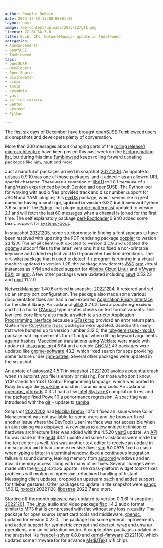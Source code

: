 ```yaml
---

author: Douglas DeMaio
date: 2022-12-08 15:00:00+01:00
layout: post
image: /wp-content/uploads/2022/12/gtk.png
license: CC-BY-SA-3.0
title: GLib, GTK, NetworkManager update in Tumbleweed 
categories:
- Announcements
- openSUSE
- Tumbleweed
tags:
- openSUSE
- Developers
- Open Source
- distrowatch
- Linux
- tools
- sysadmin
- yast
- rolling release
- Gentoo
- systemd
- Python

---
```


The first six days of December have brought [openSUSE](https://get.opensuse.org/) [Tumbleweed](https://get.opensuse.org/tumbleweed/) users six snapshots and developers plenty of conversation. 

More than 200 messages about changing parts of the [rolling release’s microarchitecture](https://news.opensuse.org/2022/11/28/tw-to-roll-out-mitigation-plan-advance-microarchitecture/) have been posted this past week on the [Factory mailing list](https://lists.opensuse.org/archives/list/factory@lists.opensuse.org/), but during this time [Tumbleweed](https://get.opensuse.org/tumbleweed/) keeps rolling forward updating packages like [vim](https://www.vim.org/), [mutt](http://www.mutt.org/) and more.

Just a handful of packages arrived in snapshot [20221206](https://lists.opensuse.org/archives/list/factory@lists.opensuse.org/thread/EAY3RYGXYUJJJS3HAOS4DVDXKLP32VFS/). An update to [urlscan](https://urlscan.io/) 0.9.10 was one of those packages, and it added `*` as an allowed URL special character. There was a reversion of [libX11](https://gitlab.freedesktop.org/xorg/lib/libx11) to 1.8.1 because of a [hang/crash experienced by both Gentoo and openSUSE](https://gitlab.freedesktop.org/xorg/lib/libx11/-/issues/170). The [Python](https://www.python.org/) tool for working with audio files provided track and disc number support for JSON and YAML plugins; this [eyeD3](https://eyed3.readthedocs.io) package, which seems like a great name for having a cool logo, updated to version 0.9.7, but it removed Python 3.6 support. The [Pidgin](https://pidgin.im/) chat plugin [purple-mattermost](https://github.com/EionRobb/purple-mattermost) updated to version 2.1 and will fetch the last 60 messages when a channel is joined for the first time. The self explanatory package [perl-Bootloader](https://github.com/openSUSE/perl-bootloader) 0.940 added some basic support for [systemd-boot](https://freedesktop.org/wiki/Software/systemd/).

In snapshot [20221205](https://lists.opensuse.org/archives/list/factory@lists.opensuse.org/thread/YVTK3E74IEQB5LNSHKMNKWFZUDAI7JIF/), some stubbornness in finding a font appears to have been resolved with updating the PDF rendering package [poppler](https://poppler.freedesktop.org/) to version 22.12.0. The email client [mutt](http://www.mutt.org/) updated to version 2.2.9 and updated the [gpgme](https://gnupg.org/software/gpgme/index.html) autoconf files to the latest versions. It also fixed a non-printable keyname and added explicit void to 0-parameter function definitions. The [virt-what](https://people.redhat.com/~rjones/virt-what/) package that is used to detect if a program is running in a virtual machine updated to version 1.25; the package now detects [AWS](https://aws.amazon.com/) [arm](https://www.arm.com/) virtual instances as [KVM](https://www.linux-kvm.org/page/Main_Page) and added support for [Alibaba Cloud Linux](https://www.alibabacloud.com/product/alibaba-cloud-linux-2) and [VMware ESXi](https://www.vmware.com/products/esxi-and-esx.html) on [arm](https://www.arm.com/). A few other packages were updated including [newt](https://pagure.io/newt) 0.52.23 and [qpdf](https://github.com/qpdf/qpdf) 11.2.0.

[NetworkManager](https://networkmanager.dev/) 1.40.6 arrived in snapshot [20221204](https://lists.opensuse.org/archives/list/factory@lists.opensuse.org/thread/HCDFGDG6BTC4LYUEZ6677T2JQRNIXGGF/). It restored and set up an empty port configuration. The package also made some various documentation fixes and had a non-exported [Application Binary Interface](https://en.wikipedia.org/wiki/Application_binary_interface) for the client library. An update of [glib2](https://wiki.gnome.org/Projects/GLib) 2.74.3 fixed a couple regressions and had a fix for [GVariant](https://www.freedesktop.org/software/gstreamer-sdk/data/docs/latest/glib/glib-GVariant.html) type depths checks on text format variants. The low level core library also made a switch to a stricter [Application Programming Interface](https://en.wikipedia.org/wiki/API) because a [GTask tag](https://libsoup.org/gio/GTask.html) provided an error return path. Quite a few [RubyGems](https://rubygems.org/) [rspec](https://github.com/rspec) packages were updated.  Besides the many that were bumped up to version number 3.12.0, the [rubygem-rspec-mocks](https://github.com/rspec/rspec-mocks/blob/main/Changelog.md) package had improvements for diff output when diffing keyword arguments against hashes. Macedonian translations using [Weblate](https://weblate.org/) were made with update of [libstorage-ng](https://github.com/openSUSE/libstorage-ng) 4.5.54 and a couple [GNOME](https://www.gnome.org/) 43 packages were updated like [gnome-software](https://gitlab.gnome.org/GNOME/gnome-software) 43.2, which fixed search for apps providing some feature under [rpm-ostree](https://rpm-ostree.readthedocs.io). Several other packages were updated in the snapshot.

An update of [autoyast2](https://github.com/yast/yast-autoinstallation) 4.5.11 in snapshot [20221203](https://lists.opensuse.org/archives/list/factory@lists.opensuse.org/thread/K6F5H6EZ6KZGNW6ENLZZITSJOUIUZODY/) avoids a potential crash when an autoinst.ycp file is empty or missing. For those who don’t know, YCP stands for YaST Control Programming language, which was ported to Ruby through the [ycp-killer](https://github.com/yast/ycp-killer) and other libraries and tools. An update of [openblas_pthreads](https://github.com/xianyi/OpenBLAS) 0.3.21 had a few [Intel](https://www.intel.com/) [SkyLakeX](https://en.wikichip.org/wiki/intel/cores/skylake_x) compilation fixes, and the package fixed [Power10](https://en.wikipedia.org/wiki/Power10) a performance regression. A spec flag was introduced with the [git](https://github.com/git) + update to [samba](https://www.samba.org/).

Snapshot [20221202](https://lists.opensuse.org/archives/list/factory@lists.opensuse.org/thread/MSVAS35OPS4DJIEK7HQYADVFFUYLDYTJ/) had [Mozilla Firefox](https://www.mozilla.org) 107.0.1 fixed an issue where Color Management was not available for some users and the browser fixed another issue where the DevTools User Interface was not accessible when an alert dialog was displayed. A new class to allow unified definition of hardware architecture filter was added with the 4.5.20 [yast2](https://github.com/yast/yast-yast2) update. An [API](https://en.wikipedia.org/wiki/API) fix was made in the [gedit](https://wiki.gnome.org/Apps/Gedit) 43.2 update and some translations were made for the text editor as well. [Vim](https://www.vim.org/) was another text editor to receive an update in the snapshot and it had some extensive fixes; [vim](https://www.vim.org/) 9.0.0978 fixed a crash when typing a letter in a terminal window, fixed a continuous integration failure in sound dummy, leaking memory from [autocmd](https://vimdoc.sourceforge.net/htmldoc/autocmd.html) windows and an invalid memory access along with many other fixes. Several changes were made with the [GTK3](https://www.gtk.org/) 3.24.35 update. The cross-platform widget toolkit fixes problems with motion compression, refactored handling of Instant Messaging client updates, dropped an upstream patch and added support for titlebar gestures. Other packages to update in the snapshot were [pango](https://pango.gnome.org/) 1.50.12, [hxtools](https://inai.de/projects/hxtools/) 20221120, [libostree](https://ostreedev.github.io/ostree/) 2022.7 and more.

Starting off the month [pipewire](https://pipewire.org/) was updated to version 0.3.61 in snapshot [20221201](https://lists.opensuse.org/archives/list/factory@lists.opensuse.org/thread/ZY3E4EOFL27S2Q36ZNTHYMNKVZKQNPEZ/). The [Linux](https://www.kernel.org/) audio and video package [flac](https://xiph.org/flac/) 1.4.2 audio format similar to MP3 that is compressed with [flac](https://xiph.org/flac/) without any loss in quality. The package for open source smart card tools and middleware, [opensc](https://github.com/OpenSC/OpenSC), updated for version 0.23.0. The package had some general improvements and added support for symmetric encrypt and decrypt, wrap and unwrap operations, and an initialization vector. A couple other packages updated in the snapshot like [freecell-solver](https://fc-solve.shlomifish.org/) 6.8.0 and [kernel-firmware](https://git.kernel.org/pub/scm/linux/kernel/git/firmware/linux-firmware.git) 20221130, which updated some firmware for for advance [MediaTek)](https://www.mediatek.com/) wifi chips.


<meta name="openSUSE, Tumbleweed, Developers, sysadmin, user, Open Source, rolling release, gamers, superuser, distrowatch, hacker, Linux, Kernel, KDE, client, mediatek, pango, vim, ostree, intel, yast, flac, glib, networkmanager" content="HTML,CSS,XML,JavaScript">
